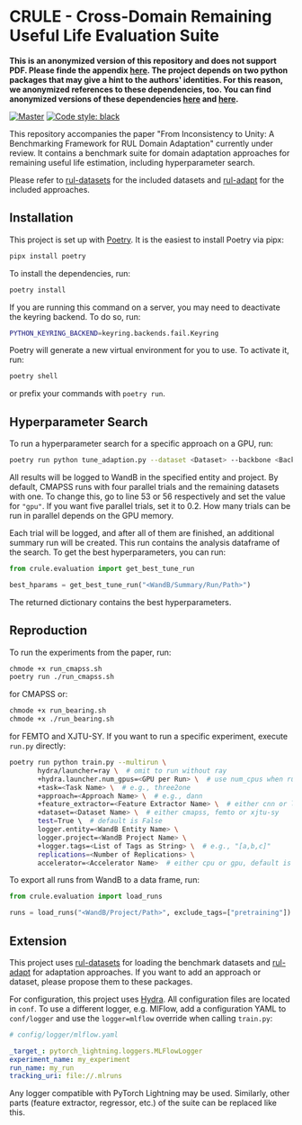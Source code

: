 # CRULE - Cross-Domain Remaining Useful Life Evaluation Suite

**This is an anonymized version of this repository and does not support PDF. Please finde the appendix [here](https://filebin.net/1eyyk5utnndtutwt/Supplementary_Material.pdf). The project depends on two python packages that may give a hint to the authors' identities. For this reason, we anonymized references to these dependencies, too. You can find anonymized versions of these dependencies [here](https://anonymous.4open.science/r/approaches-752D) and [here](https://anonymous.4open.science/r/datasets-E963).**

[![Master](https://github.com/tilman151/crule/actions/workflows/on_push.yaml/badge.svg)](https://github.com/tilman151/rul-adapt/actions/workflows/on_push.yaml)
[![Code style: black](https://img.shields.io/badge/code%20style-black-000000.svg)](https://github.com/psf/black)

This repository accompanies the paper "From Inconsistency to Unity: A Benchmarking
Framework for RUL Domain Adaptation" currently under review.
It contains a benchmark suite for domain adaptation approaches for remaining useful life estimation, including hyperparameter search.

Please refer to [rul-datasets](https://www.github.com/tilman151/rul-adapt) for the included datasets and [rul-adapt](https://www.github.com/tilman151/rul-adapt) for the included approaches.

## Installation

This project is set up with [Poetry](https://python-poetry.org/).
It is the easiest to install Poetry via pipx:

```bash
pipx install poetry
```

To install the dependencies, run:

```bash
poetry install
```

If you are running this command on a server, you may need to deactivate the keyring backend.
To do so, run:

```bash
PYTHON_KEYRING_BACKEND=keyring.backends.fail.Keyring
```

Poetry will generate a new virtual environment for you to use.
To activate it, run:

```bash
poetry shell
```

or prefix your commands with `poetry run`.

## Hyperparameter Search

To run a hyperparameter search for a specific approach on a GPU, run:

```bash
poetry run python tune_adaption.py --dataset <Dataset> --backbone <Backbone> --approach <Approach> --gpu --sweep_name <Name_for_your_sweep> --entity <WandB_Entity>
```

All results will be logged to WandB in the specified entity and project.
By default, CMAPSS runs with four parallel trials and the remaining datasets with one.
To change this, go to line 53 or 56 respectively and set the value for `"gpu"`.
If you want five parallel trials, set it to 0.2.
How many trials can be run in parallel depends on the GPU memory.

Each trial will be logged, and after all of them are finished, an additional summary run will be created.
This run contains the analysis dataframe of the search.
To get the best hyperparameters, you can run:

```python
from crule.evaluation import get_best_tune_run

best_hparams = get_best_tune_run("<WandB/Summary/Run/Path>")
```

The returned dictionary contains the best hyperparameters.

## Reproduction

To run the experiments from the paper, run:

```bash
chmode +x run_cmapss.sh
poetry run ./run_cmapss.sh
```

for CMAPSS or:

```bash
chmode +x run_bearing.sh
chmode +x ./run_bearing.sh
```

for FEMTO and XJTU-SY. If you want to run a specific experiment, execute `run.py` directly:

```bash
poetry run python train.py --multirun \
       hydra/launcher=ray \  # omit to run without ray
       +hydra.launcher.num_gpus=<GPU per Run> \  # use num_cpus when running on CPU
       +task=<Task Name> \  # e.g., three2one
       +approach=<Approach Name> \  # e.g., dann
       +feature_extractor=<Feature Extractor Name> \  # either cnn or lstm
       +dataset=<Dataset Name> \  # either cmapss, femto or xjtu-sy
       test=True \  # default is False
       logger.entity=<WandB Entity Name> \
       logger.project=<WandB Project Name> \
       +logger.tags=<List of Tags as String> \  # e.g., "[a,b,c]"
       replications=<Number of Replications> \
       accelerator=<Accelerator Name>  # either cpu or gpu, default is gpu
```

To export all runs from WandB to a data frame, run:

```python
from crule.evaluation import load_runs

runs = load_runs("<WandB/Project/Path>", exclude_tags=["pretraining"])
```

## Extension

This project uses [rul-datasets](https://www.github.com/tilman151/rul-adapt) for loading the benchmark datasets and [rul-adapt](https://www.github.com/tilman151/rul-adapt) for adaptation approaches.
If you want to add an approach or dataset, please propose them to these packages.

For configuration, this project uses [Hydra](https://hydra.cc/).
All configuration files are located in `conf`.
To use a different logger, e.g. MlFlow, add a configuration YAML to `conf/logger` and use the `logger=mlflow` override when calling `train.py`:

```yaml
# config/logger/mlflow.yaml

_target_: pytorch_lightning.loggers.MLFlowLogger
experiment_name: my_experiment
run_name: my_run
tracking_uri: file://.mlruns
```

Any logger compatible with PyTorch Lightning may be used.
Similarly, other parts (feature extractor, regressor, etc.) of the suite can be replaced like this.
